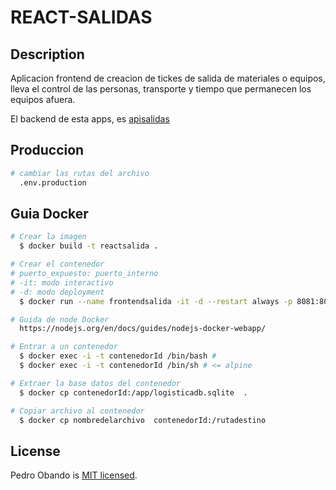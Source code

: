 # REACT-SALIDAS

## Description

Aplicacion frontend de creacion de tickes de salida de materiales o equipos, lleva el control de las personas, transporte y tiempo que permanecen los equipos afuera.

El backend de esta apps, es [apisalidas](https://github.com/pedroobando/apisalidas)

## Produccion

```bash
# cambiar las rutas del archivo
  .env.production
```

## Guia Docker

```bash
# Crear la imagen
  $ docker build -t reactsalida .

# Crear el contenedor
# puerto_expuesto: puerto_interno
# -it: modo interactivo
# -d: modo deployment
  $ docker run --name frontendsalida -it -d --restart always -p 8081:80 reactsalida

# Guida de node Docker
  https://nodejs.org/en/docs/guides/nodejs-docker-webapp/

# Entrar a un contenedor
  $ docker exec -i -t contenedorId /bin/bash #
  $ docker exec -i -t contenedorId /bin/sh # <= alpine

# Extraer la base datos del contenedor
  $ docker cp contenedorId:/app/logisticadb.sqlite  .

# Copiar archivo al contenedor
  $ docker cp nombredelarchivo  contenedorId:/rutadestino
```

## License

Pedro Obando is [MIT licensed](LICENSE).
